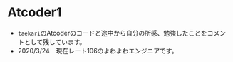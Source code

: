 # Atcoder1
- `taekari`のAtcoderのコードと途中から自分の所感、勉強したことをコメントとして残しています。
- 2020/3/24　現在レート106のよわよわエンジニアです。

